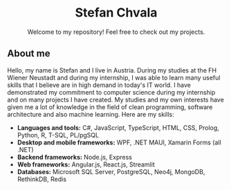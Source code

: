 <h1 align="center">Stefan Chvala</h1>
<p align="center">Welcome to my repository! Feel free to check out my projects.</p>

## About me
Hello, my name is Stefan and I live in Austria.
During my studies at the FH Wiener Neustadt and during my internship, I was able to learn many useful skills that I believe are in high demand in today's IT world.
I have demonstrated my commitment to computer science during my internship and on many projects I have created.
My studies and my own interests have given me a lot of knowledge in the field of clean programming, software architecture and also machine learning.
Here are my skills:

* **Languages and tools:** C#, JavaScript, TypeScript, HTML, CSS, Prolog, Python, R, T-SQL, PL/pgSQL
* **Desktop and mobile frameworks:** WPF, .NET MAUI, Xamarin Forms (all .NET)
* **Backend frameworks:** Node.js, Express
* **Web frameworks:** Angular.js, React.js, Streamlit
* **Databases:** Microsoft SQL Server, PostgreSQL, Neo4j, MongoDB, RethinkDB, Redis


